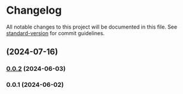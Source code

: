 # Changelog

All notable changes to this project will be documented in this file. See [standard-version](https://github.com/conventional-changelog/standard-version) for commit guidelines.

## [](https://github.com/IbraheemAljolani/POSv2/compare/v0.0.1...v) (2024-07-16)

### [0.0.2](https://github.com/IbraheemAljolani/POSv2/compare/v0.0.1...v0.0.2) (2024-06-03)

### 0.0.1 (2024-06-02)
